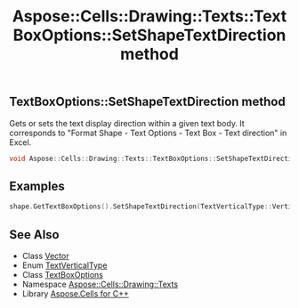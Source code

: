 ﻿---
title: Aspose::Cells::Drawing::Texts::TextBoxOptions::SetShapeTextDirection method
linktitle: SetShapeTextDirection
second_title: Aspose.Cells for C++ API Reference
description: 'Aspose::Cells::Drawing::Texts::TextBoxOptions::SetShapeTextDirection method. Gets or sets the text display direction within a given text body. It corresponds to "Format Shape - Text Options - Text Box - Text direction" in Excel in C++.'
type: docs
weight: 1100
url: /cpp/aspose.cells.drawing.texts/textboxoptions/setshapetextdirection/
---
## TextBoxOptions::SetShapeTextDirection method


Gets or sets the text display direction within a given text body. It corresponds to "Format Shape - Text Options - Text Box - Text direction" in Excel.

```cpp
void Aspose::Cells::Drawing::Texts::TextBoxOptions::SetShapeTextDirection(TextVerticalType value)
```


## Examples


```cpp
shape.GetTextBoxOptions().SetShapeTextDirection(TextVerticalType::Vertical);
```

## See Also

* Class [Vector](../../../aspose.cells/vector/)
* Enum [TextVerticalType](../../textverticaltype/)
* Class [TextBoxOptions](../)
* Namespace [Aspose::Cells::Drawing::Texts](../../)
* Library [Aspose.Cells for C++](../../../)
